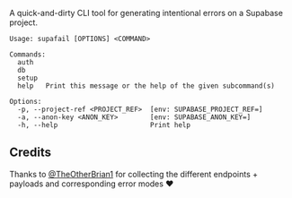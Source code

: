 A quick-and-dirty CLI tool for generating intentional errors on a Supabase project.

```
Usage: supafail [OPTIONS] <COMMAND>

Commands:
  auth
  db
  setup
  help   Print this message or the help of the given subcommand(s)

Options:
  -p, --project-ref <PROJECT_REF>  [env: SUPABASE_PROJECT_REF=]
  -a, --anon-key <ANON_KEY>        [env: SUPABASE_ANON_KEY=]
  -h, --help                       Print help
```

## Credits

Thanks to [@TheOtherBrian1](https://github.com/TheOtherBrian1) for collecting the different endpoints + payloads and corresponding error modes ❤️
